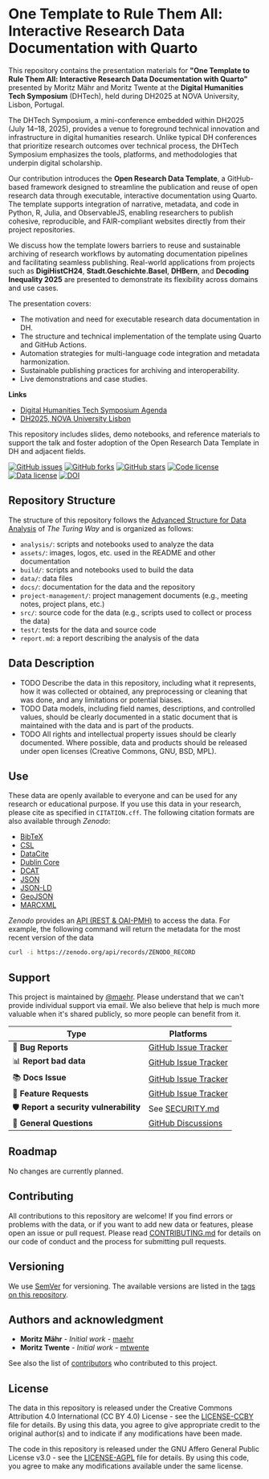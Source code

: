# One Template to Rule Them All: Interactive Research Data Documentation with Quarto

This repository contains the presentation materials for **"One Template to Rule Them All: Interactive Research Data Documentation with Quarto"** presented by Moritz Mähr and Moritz Twente at the **Digital Humanities Tech Symposium** (DHTech), held during DH2025 at NOVA University, Lisbon, Portugal.

The DHTech Symposium, a mini-conference embedded within DH2025 (July 14–18, 2025), provides a venue to foreground technical innovation and infrastructure in digital humanities research. Unlike typical DH conferences that prioritize research outcomes over technical process, the DHTech Symposium emphasizes the tools, platforms, and methodologies that underpin digital scholarship.

Our contribution introduces the **Open Research Data Template**, a GitHub-based framework designed to streamline the publication and reuse of open research data through executable, interactive documentation using Quarto. The template supports integration of narrative, metadata, and code in Python, R, Julia, and ObservableJS, enabling researchers to publish cohesive, reproducible, and FAIR-compliant websites directly from their project repositories.

We discuss how the template lowers barriers to reuse and sustainable archiving of research workflows by automating documentation pipelines and facilitating seamless publishing. Real-world applications from projects such as **DigiHistCH24**, **Stadt.Geschichte.Basel**, **DHBern**, and **Decoding Inequality 2025** are presented to demonstrate its flexibility across domains and use cases.

The presentation covers:

- The motivation and need for executable research data documentation in DH.
- The structure and technical implementation of the template using Quarto and GitHub Actions.
- Automation strategies for multi-language code integration and metadata harmonization.
- Sustainable publishing practices for archiving and interoperability.
- Live demonstrations and case studies.

**Links**

- [Digital Humanities Tech Symposium Agenda](https://dhtech.github.io)
- [DH2025, NOVA University Lisbon](https://dh2025.pt)

This repository includes slides, demo notebooks, and reference materials to support the talk and foster adoption of the Open Research Data Template in DH and adjacent fields.

[![GitHub issues](https://img.shields.io/github/issues/maehr/one-template-to-rule-them-all.svg)](https://github.com/maehr/one-template-to-rule-them-all/issues)
[![GitHub forks](https://img.shields.io/github/forks/maehr/one-template-to-rule-them-all.svg)](https://github.com/maehr/one-template-to-rule-them-all/network)
[![GitHub stars](https://img.shields.io/github/stars/maehr/one-template-to-rule-them-all.svg)](https://github.com/maehr/one-template-to-rule-them-all/stargazers)
[![Code license](https://img.shields.io/github/license/maehr/one-template-to-rule-them-all.svg)](https://github.com/maehr/one-template-to-rule-them-all/blob/main/LICENSE-AGPL.md)
[![Data license](https://img.shields.io/github/license/maehr/one-template-to-rule-them-all.svg)](https://github.com/maehr/one-template-to-rule-them-all/blob/main/LICENSE-CCBY.md)
[![DOI](https://zenodo.org/badge/ZENODO_RECORD.svg)](https://zenodo.org/badge/latestdoi/ZENODO_RECORD)

## Repository Structure

The structure of this repository follows the [Advanced Structure for Data Analysis](https://the-turing-way.netlify.app/project-design/project-repo/project-repo-advanced.html) of _The Turing Way_ and is organized as follows:

- `analysis/`: scripts and notebooks used to analyze the data
- `assets/`: images, logos, etc. used in the README and other documentation
- `build/`: scripts and notebooks used to build the data
- `data/`: data files
- `docs/`: documentation for the data and the repository
- `project-management/`: project management documents (e.g., meeting notes, project plans, etc.)
- `src/`: source code for the data (e.g., scripts used to collect or process the data)
- `test/`: tests for the data and source code
- `report.md`: a report describing the analysis of the data

## Data Description

- TODO Describe the data in this repository, including what it represents, how it was collected or obtained, any preprocessing or cleaning that was done, and any limitations or potential biases.
- TODO Data models, including field names, descriptions, and controlled values, should be clearly documented in a static document that is maintained with the data and is part of the products.
- TODO All rights and intellectual property issues should be clearly documented. Where possible, data and products should be released under open licenses (Creative Commons, GNU, BSD, MPL).

## Use

These data are openly available to everyone and can be used for any research or educational purpose. If you use this data in your research, please cite as specified in `CITATION.cff`. The following citation formats are also available through _Zenodo_:

- [BibTeX](https://zenodo.org/record/ZENODO_RECORD/export/hx)
- [CSL](https://zenodo.org/record/ZENODO_RECORD/export/csl)
- [DataCite](https://zenodo.org/record/ZENODO_RECORD/export/dcite4)
- [Dublin Core](https://zenodo.org/record/ZENODO_RECORD/export/xd)
- [DCAT](https://zenodo.org/record/ZENODO_RECORD/export/dcat)
- [JSON](https://zenodo.org/record/ZENODO_RECORD/export/json)
- [JSON-LD](https://zenodo.org/record/ZENODO_RECORD/export/schemaorg_jsonld)
- [GeoJSON](https://zenodo.org/record/ZENODO_RECORD/export/geojson)
- [MARCXML](https://zenodo.org/record/ZENODO_RECORD/export/xm)

_Zenodo_ provides an [API (REST & OAI-PMH)](https://developers.zenodo.org/) to access the data. For example, the following command will return the metadata for the most recent version of the data

```bash
curl -i https://zenodo.org/api/records/ZENODO_RECORD
```

## Support

This project is maintained by [@maehr](https://github.com/maehr). Please understand that we can't provide individual support via email. We also believe that help is much more valuable when it's shared publicly, so more people can benefit from it.

| Type                                   | Platforms                                                                                |
| -------------------------------------- | ---------------------------------------------------------------------------------------- |
| 🚨 **Bug Reports**                     | [GitHub Issue Tracker](https://github.com/maehr/one-template-to-rule-them-all/issues)    |
| 📊 **Report bad data**                 | [GitHub Issue Tracker](https://github.com/maehr/one-template-to-rule-them-all/issues)    |
| 📚 **Docs Issue**                      | [GitHub Issue Tracker](https://github.com/maehr/one-template-to-rule-them-all/issues)    |
| 🎁 **Feature Requests**                | [GitHub Issue Tracker](https://github.com/maehr/one-template-to-rule-them-all/issues)    |
| 🛡 **Report a security vulnerability** | See [SECURITY.md](SECURITY.md)                                                           |
| 💬 **General Questions**               | [GitHub Discussions](https://github.com/maehr/one-template-to-rule-them-all/discussions) |

## Roadmap

No changes are currently planned.

## Contributing

All contributions to this repository are welcome! If you find errors or problems with the data, or if you want to add new data or features, please open an issue or pull request. Please read [CONTRIBUTING.md](CONTRIBUTING.md) for details on our code of conduct and the process for submitting pull requests.

## Versioning

We use [SemVer](http://semver.org/) for versioning. The available versions are listed in the [tags on this repository](https://github.com/maehr/one-template-to-rule-them-all/tags).

## Authors and acknowledgment

- **Moritz Mähr** - _Initial work_ - [maehr](https://github.com/maehr)
- **Moritz Twente** - _Initial work_ - [mtwente](https://github.com/mtwente)

See also the list of [contributors](https://github.com/maehr/one-template-to-rule-them-all/graphs/contributors) who contributed to this project.

## License

The data in this repository is released under the Creative Commons Attribution 4.0 International (CC BY 4.0) License - see the [LICENSE-CCBY](LICENSE-CCBY.md) file for details. By using this data, you agree to give appropriate credit to the original author(s) and to indicate if any modifications have been made.

The code in this repository is released under the GNU Affero General Public License v3.0 - see the [LICENSE-AGPL](LICENSE-AGPL.md) file for details. By using this code, you agree to make any modifications available under the same license.
